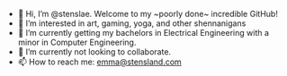 - 👋 Hi, I’m @stenslae. Welcome to my ~poorly done~ incredible GitHub!
- 👀 I’m interested in art, gaming, yoga, and other shennanigans
- 🌱 I’m currently getting my bachelors in Electrical Engineering with a minor in Computer Engineering.
- 💞️ I’m currently not looking to collaborate.
- 📫 How to reach me: emma@stensland.com 

<!---
im ✨ epic... ✨ why you looking here go back
--->
